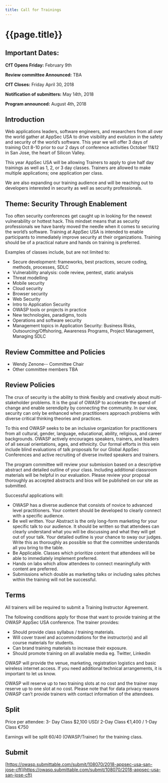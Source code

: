 ```yaml
---
title: Call for Trainings
---
```

# {{page.title}}

## Important Dates:

**CfT Opens Friday:**  February 9th

**Review committee Announced:** TBA

**CfT Closes:** Friday April 30, 2018

**Notification of submitters:** May 14th, 2018

**Program announced:**  August 4th, 2018

## Introduction

Web applications leaders, software engineers, and researchers from all over the world gather at AppSec USA to drive visibility and evolution in the safety and security of the world’s software. This year we will offer 3 days of training Oct 8-10 prior to our 2 days of conference activities October 11&12 in San Jose, the heart of Silicon Valley.  

This year AppSec USA will be allowing Trainers to apply to give half day trainings as well as 1, 2, or 3 day classes.  Trainers are allowed to make multiple applications; one application per class.

We are also expanding our training audience and will be reaching out to developers interested in security as well as security professionals.

## Theme:  Security Through Enablement

Too often security conferences get caught up in looking for the newest vulnerability or hottest hack.  This mindset means that as security professionals we have barely moved the needle when it comes to securing the world’s software.  Training at AppSec USA is intended to enable participants to immediately improve security at their organizations.  Training should be of a practical nature and hands on training is preferred.

Examples of classes include, but are not limited to:

* Secure development: frameworks, best practices, secure coding, methods, processes, SDLC
* Vulnerability analysis: code review, pentest, static analysis
* Threat modelling
* Mobile security
* Cloud security
* Browser security
* Web Security
* Intro to Application Security
* OWASP tools or projects in practice
* New technologies, paradigms, tools
* Operations and software security
* Management topics in Application Security: Business Risks, Outsourcing/Offshoring, Awareness Programs, Project Management, Managing SDLC

## Review Committee and Policies

* Wendy Zenone-- Committee Chair
* Other committee members TBA

## Review Policies

The crux of security is the ability to think flexibly and creatively about multi-stakeholder problems. It is the goal of OWASP to accelerate the speed of change and enable serendipity by connecting the community.  In our view, security can only be enhanced when practitioners approach problems with diverse critical thinking theories and practices.

To this end OWASP seeks to be an inclusive organization for practitioners from all cultural, gender, language, educational, ability, religious, and career backgrounds.  OWASP actively encourages speakers, trainers, and leaders of all sexual orientations, ages, and ethnicity.  Our formal efforts in this vein include blind evaluations of talk proposals for our Global AppSec Conferences and active recruiting of diverse invited speakers and trainers.

The program committee will review your submission based on a descriptive abstract and detailed outline of your class.  Including additional classroom materials will be helpful in our evaluation. Please review your proposal thoroughly as accepted abstracts and bios will be published on our site as submitted.

Successful applications will:

* OWASP has a diverse audience that consists of novice to advanced level practitioners. Your content should be developed to clearly connect with a specific audience.
* Be well written.  Your Abstract is the only long-form marketing for your specific talk to our audience.  It should be written so that attendees can clearly understand what you will be discussing and what they will get out of your talk.  Your detailed outline is your chance to sway our judges.  Write this as thoroughly as possible so that the committee understands all you bring to the table.
* Be Applicable. Classes which prioritize content that attendees will be able to immediately implement preferred.
* Hands on labs which allow attendees to connect meaningfully with content are preferred.
* Submissions which double as marketing talks or including sales pitches within the training will not be successful.

## Terms

All trainers will be required to submit a Training Instructor Agreement.

The following conditions apply for those that want to provide training at the OWASP AppSec USA conference. The trainer provides:

* Should provide class syllabus / training materials.
* Will cover travel and accommodations for the instructor(s) and all course materials for students.
* Can brand training materials to increase their exposure.
* Should promote training on all available media eg. Twitter, Linkedin

OWASP will provide the venue, marketing, registration logistics and basic wireless internet access. If you need additional technical arrangements, it is important to let us know.

OWASP will reserve up to two training slots at no cost and the trainer may reserve up to one slot at no cost. Please note that for data privacy reasons OWASP can’t provide trainers with contact information of the attendees.

## Split

Price per attendee: 3- Day Class $2,100 USD/ 2-Day Class €1,400 / 1-Day Class €750

Earnings will be split 60/40 (OWASP/Trainer) for the training class.

## Submit
[https://owasp.submittable.com/submit/108070/2018-appsec-usa-san-jose-cft](https://owasp.submittable.com/submit/108070/2018-appsec-usa-san-jose-cft)
